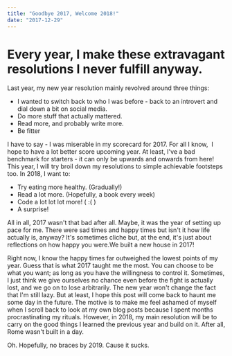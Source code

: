 ```yaml
---
title: "Goodbye 2017, Welcome 2018!"
date: "2017-12-29"
---
```


# Every year, I make these extravagant resolutions I never fulfill anyway.

Last year, my new year resolution mainly revolved around three things:

- I wanted to switch back to who I was before - back to an introvert and dial down a bit on social media.
- Do more stuff that actually mattered.
- Read more, and probably write more.
- Be fitter

I have to say - I was miserable in my scorecard for 2017. For all I know,  I hope to have a lot better score upcoming year. At least, I've a bad benchmark for starters - it can only be upwards and onwards from here! This year, I will try broil down my resolutions to simple achievable footsteps too. In 2018, I want to:

- Try eating more healthy. (Gradually!)
- Read a lot more. (Hopefully, a book every week)
- Code a lot lot lot more! ( :( )
- A surprise!

All in all, 2017 wasn't that bad after all. Maybe, it was the year of setting up pace for me. There were sad times and happy times but isn't it how life actually is, anyway? It's sometimes cliche but, at the end, it's just about reflections on how happy you were.We built a new house in 2017!

Right now, I know the happy times far outweighed the lowest points of my year. Guess that is what 2017 taught me the most. You can choose to be what you want; as long as you have the willingness to control it. Sometimes, I just think we give ourselves no chance even before the fight is actually lost, and we go on to lose arbitrarily. The new year won't change the fact that I'm still lazy. But at least, I hope this post will come back to haunt me some day in the future. The motive is to make me feel ashamed of myself when I scroll back to look at my own blog posts because I spent months procrastinating my rituals. However, in 2018, my main resolution will be to carry on the good things I learned the previous year and build on it. After all, Rome wasn't built in a day.

Oh. Hopefully, no braces by 2019. Cause it sucks.
